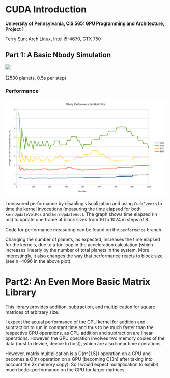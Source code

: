 # CUDA Introduction

**University of Pennsylvania, CIS 565: GPU Programming and Architecture, Project 1**

Terry Sun; Arch Linux, Intel i5-4670, GTX 750

## Part 1: A Basic Nbody Simulation

![](images/nbody.gif)

(2500 planets, 0.5s per step)

### Performance

![](images/nbody_perf_plot.png)

I measured performance by disabling visualization and using `CudaEvent`s to time
the kernel invocations (measuring the time elapsed for both `kernUpdateVelPos`
and `kernUpdateAcc`). The graph shows time elapsed (in ms) to update one frame
at block sizes from 16 to 1024 in steps of 8.

Code for performance measuring can be found on the `performance` branch.

Changing the number of planets, as expected, increases the time elapsed for the
kernels, due to a for-loop in the acceleration calculation (which increases
linearly by the number of total planets in the system. More interestingly, it
also changes the way that performance reacts to block size (see n=4096 in the
above plot).

# Part2: An Even More Basic Matrix Library

This library provides addition, subtraction, and multiplication for square
matrices of arbitrary size.

I expect the actual performance of the GPU kernel for addition and subtraction
to run in constant time and thus to be much faster than the respective CPU
operations, as CPU addition and subtraction are linear operations. However, the
GPU operation involves two memory copies of the data (host to device, device to
host), which are also linear time operations.

However, matrix multiplication is a O(n^{1.5}) operation on a CPU and becomes a
O(n) operation on a GPU (becoming O(3n) after taking into account the 2x memory
copy). So I would expect multiplication to exhibit much better performance on
the GPU for larger matrices.
